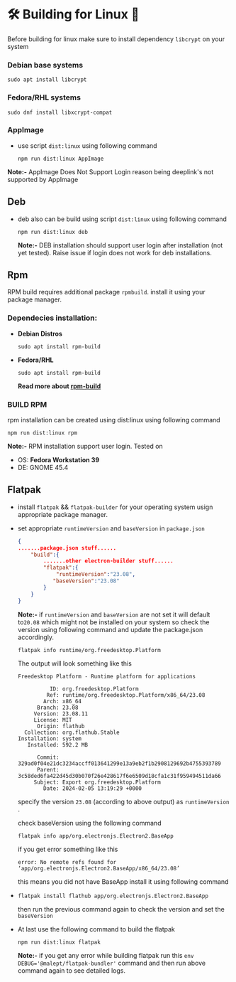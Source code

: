 # 🛠️ Building for Linux 🐧

Before building for linux make sure to install dependency `libcrypt` on your system

### Debian base systems

```shell
sudo apt install libcrypt
```

### Fedora/RHL systems

```shell
sudo dnf install libxcrypt-compat
```

### AppImage

- use script `dist:linux` using following command

  ```shell
  npm run dist:linux AppImage
  ```

**Note:-** AppImage Does Not Support Login reason being deeplink's not supported by AppImage

## Deb

- deb also can be build using script `dist:linux` using following command

  ```shell
  npm run dist:linux deb
  ```

  **Note:-** DEB installation should support user login after installation (not yet tested).  Raise issue if login does not work for deb installations.

## Rpm
RPM build requires additional package `rpmbuild`. install it using your package manager.<Br>
### Dependecies installation:
- **Debian Distros**<BR>
    ```
    sudo apt install rpm-build    
    ```
- **Fedora/RHL**<BR>
    ```
    sudo apt install rpm-build    
    ```
    **Read more about [rpm-build](https://linux.die.net/man/8/rpmbuild)**
### BUILD RPM
rpm installation can be created using dist:linux using following command

  ```shell
  npm run dist:linux rpm
  ```

  **Note:-** RPM installation support user login. Tested on
- OS: **Fedora Workstation 39**
- DE: GNOME 45.4

## Flatpak

- install `flatpak` && `flatpak-builder` for your operating system usign appropriate package manager.
- set appropriate `runtimeVersion` and `baseVersion` in `package.json`

  ```json
  {
  .......package.json stuff......
      "build":{
          .......other electron-builder stuff......
          "flatpak":{
              "runtimeVersion":"23.08",
             "baseVersion":"23.08"
          }
      }
  }
  ```

  **Note:-** if `runtimeVersion` and `baseVersion` are not set it will default to`20.08` which might not be installed on your system so check the version using following command and update the package.json accordingly.

  ```shell
  flatpak info runtime/org.freedesktop.Platform

  ```

  The output will look something like this

  ```
  Freedesktop Platform - Runtime platform for applications

            ID: org.freedesktop.Platform
           Ref: runtime/org.freedesktop.Platform/x86_64/23.08
          Arch: x86_64
        Branch: 23.08
       Version: 23.08.11
       License: MIT
        Origin: flathub
    Collection: org.flathub.Stable
  Installation: system
     Installed: 592.2 MB

        Commit: 329ad0f04e21dc3234accff013641299e13a9eb2f1b2908129692b4755393789
        Parent: 3c58ded6fa422d45d30b070f26e428617f6e6509d18cfa1c31f959494511da66
       Subject: Export org.freedesktop.Platform
          Date: 2024-02-05 13:19:29 +0000
  ```

  specify the version `23.08` (according to above output) as `runtimeVersion` .

  check baseVersion using the following command

  ```shell
  flatpak info app/org.electronjs.Electron2.BaseApp
  ```

  if you get error something like this

  ```
  error: No remote refs found for ‘app/org.electronjs.Electron2.BaseApp/x86_64/23.08’

  ```

  this means you did not have BaseApp install it using following command
- ````shell
  flatpak install flathub app/org.electronjs.Electron2.BaseApp
  ````

  then run the previous command again to check the version and set the `baseVersion`
- At last use the following command to build the flatpak

  ```shell
  npm run dist:linux flatpak
  ```

  **Note:-** if you get any error while building flatpak run this `env DEBUG='@malept/flatpak-bundler'` command and then run above command again to see detailed logs.
